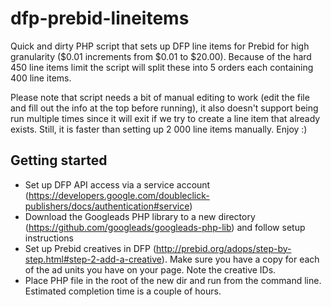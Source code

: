 # dfp-prebid-lineitems
Quick and dirty PHP script that sets up DFP line items for Prebid for high granularity ($0.01 increments from $0.01 to $20.00). Because of the hard 450 line items limit the script will split these into 5 orders each containing 400 line items. 

Please note that script needs a bit of manual editing to work (edit the file and fill out the info at the top before running), it also doesn't support being run multiple times since it will exit if we try to create a line item that already exists. Still, it is faster than setting up 2 000 line items manually. Enjoy :) 

## Getting started ##

* Set up DFP API access via a service account (https://developers.google.com/doubleclick-publishers/docs/authentication#service)
* Download the Googleads PHP library to a new directory (https://github.com/googleads/googleads-php-lib) and follow setup instructions
* Set up Prebid creatives in DFP (http://prebid.org/adops/step-by-step.html#step-2-add-a-creative). Make sure you have a copy for each of the ad units you have on your page. Note the creative IDs. 
* Place PHP file in the root of the new dir and run from the command line. Estimated completion time is a couple of hours.

